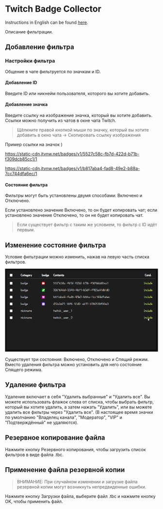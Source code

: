 # Twitch Badge Collector

Instructions in English can be found [here](https://tbc.bluewarn.dev/F_README_en.html).

Описание фильтрации.

## Добавление фильтра

### Настройки фильтра

Общение в чате фильтруется по значкам и ID.

#### Добавление ID

Введите ID или никнейм пользователя, которого вы хотите добавить.

#### Добавление значка

Введите ссылку на изображение значка, который вы хотите добавить.
Ссылки можно получить из чатов в окне чата Twitch.

> Щёлкните правой кнопкой мыши по значку, который вы хотите добавить в окно чата -> Скопировать ссылку изображения

Пример ссылки на значок )

https://static-cdn.jtvnw.net/badges/v1/5527c58c-fb7d-422d-b71b-f309dcb85cc1/1

https://static-cdn.jtvnw.net/badges/v1/b817aba4-fad8-49e2-b88a-7cc744dfa6ec/1


#### Состояние фильтра

Фильтры могут быть установлены двумя способами: Включено и Отключено.

Если установлено значение Включено, то он будет копировать чат; если установлено значение Отключено, то он не будет копировать чат.

> Если существует фильтр с таким же условием, то фильтр с ID идёт первым.

## Изменение состояние фильтра

Условие фильтрации можно изменить, нажав на левую часть списка фильтров.

![Filter_Cond_change](./screenshot/en/filter_cond_change.webp)

Существует три состояния: Включено, Отключено и Спящий режим. Вместо удаления фильтра можно установить для него состояние Спящего режима.

## Удаление фильтра

Удаление включает в себя "Удалить выбранные" и "Удалить все". Вы можете использовать флажок слева от списка, чтобы выбрать фильтр, который вы хотите удалить, а затем нажать "Удалить", или вы можете удалить все фильтры через "Удалить все". (В настоящее время значки по умолчанию "Владелец канала", "Модератор", "VIP" и "Подтверждённый" не удаляются).

## Резервное копирование файла

Нажмите кнопку Резервного копирования, чтобы загрузить список фильтров в виде файла .tbc.

## Применение файла резервной копии

> ВНИМАНИЕ: При случайном изменении и загрузке файла резервной копии могут возникнуть непредвиденные ошибки.

Нажмите кнопку Загрузки файла, выберите файл .tbc и нажмите кнопку OK, чтобы применить файл.